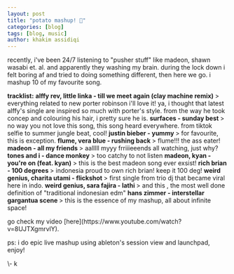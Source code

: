 ```yaml
---
layout: post
title: "potato mashup! 🥔"
categories: [blog]
tags: [blog, music]
author: khakim assidiqi
---
```


<p>recently, i've been 24/7 listening to "pusher stuff" like madeon, shawn wasabi et. al. and apparently they washing my brain. during the lock down i felt boring af and tried to doing something different, then here we go. i mashup 10 of my favourite song.</p>
<p>
  <b>tracklist:</b>
  <b>alffy rev, little linka - till we meet again (clay machine remix)  </b>
> everything related to new porter robinson i'll love it! ya, i thought that latest alffy's single are inspired so much with porter's style. from the way he took concep and colouring his hair, i pretty sure he is.
  <b>surfaces - sunday best  </b>
> no way you not love this song, this song heard everywhere. from  tiktok selfie to summer jungle beat, cool!
  <b>justin bieber - yummy  </b>
> for favourite, this is exception.
  <b> flume, vera blue - rushing back  </b>
> flume!!! the ass eater! 
  <b>madeon - all my friends  </b>
> aalllll myyy frriiieeends all watching, just why?
  <b>tones and i - dance monkey   </b>
> too catchy to not listen
  <b>madeon, kyan - you're on (feat. kyan)  </b>
> this is the best madeon song ever exsist! 
  <b>rich brian - 100 degrees  </b>
> indonesia proud to own rich brian! keep it 100 deg!
  <b> weird genius, charita utami - flickshot  </b>
> first single from trio dj that became viral here in indo.
  <b>weird genius, sara fajira - lathi  </b>
> and this , the most well done definition of "traditional indonesian edm"
  <b>hans zimmer - interstellar gargantua scene  </b>
> this is the essence of my mashup, all about infinite space! 
</p>
<p>
go check my video [here](https://www.youtube.com/watch?v=8UJTXgmrvlY). 
</p>
<p>ps: i do epic live mashup using ableton's session view and launchpad, enjoy!</p>
\- k
